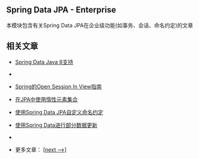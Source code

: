 ## Spring Data JPA - Enterprise

本模块包含有关Spring Data JPA在企业级功能(如事务、会话、命名约定)的文章

## 相关文章

- [Spring Data Java 8支持](docs/SpringData-Java8支持.md)
- []()
- [Spring的Open Session In View指南](docs/Spring的Open-Session-In-View指南.md)
- [在JPA中使用惰性元素集合](docs/在JPA中使用惰性元素集合.md)
- [使用Spring Data JPA自定义命名约定](docs/使用SpringData-JPA的自定义命名约定.md)
- [使用Spring Data进行部分数据更新](docs/使用SpringData进行部分数据更新.md)
- []()

- 更多文章： [[next -->]](../spring-boot-persistence-2/README.md)